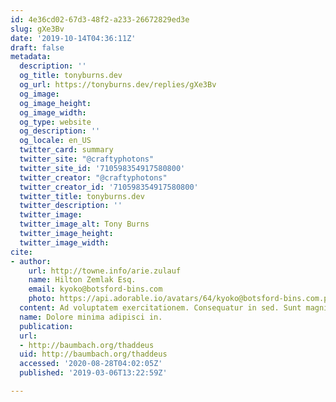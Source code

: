 ```yaml
---
id: 4e36cd02-67d3-48f2-a233-26672829ed3e
slug: gXe3Bv
date: '2019-10-14T04:36:11Z'
draft: false
metadata:
  description: ''
  og_title: tonyburns.dev
  og_url: https://tonyburns.dev/replies/gXe3Bv
  og_image: 
  og_image_height: 
  og_image_width: 
  og_type: website
  og_description: ''
  og_locale: en_US
  twitter_card: summary
  twitter_site: "@craftyphotons"
  twitter_site_id: '710598354917580800'
  twitter_creator: "@craftyphotons"
  twitter_creator_id: '710598354917580800'
  twitter_title: tonyburns.dev
  twitter_description: ''
  twitter_image: 
  twitter_image_alt: Tony Burns
  twitter_image_height: 
  twitter_image_width: 
cite:
- author:
    url: http://towne.info/arie.zulauf
    name: Hilton Zemlak Esq.
    email: kyoko@botsford-bins.com
    photo: https://api.adorable.io/avatars/64/kyoko@botsford-bins.com.png
  content: Ad voluptatem exercitationem. Consequatur in sed. Sunt magni hic.
  name: Dolore minima adipisci in.
  publication: 
  url:
  - http://baumbach.org/thaddeus
  uid: http://baumbach.org/thaddeus
  accessed: '2020-08-28T04:02:05Z'
  published: '2019-03-06T13:22:59Z'

---
```




